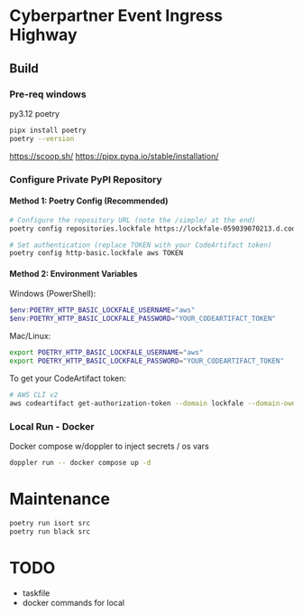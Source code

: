 # Cyberpartner Event Ingress Highway

## Build

### Pre-req windows

py3.12
poetry
```bash
pipx install poetry
poetry --version
```

https://scoop.sh/
https://pipx.pypa.io/stable/installation/

### Configure Private PyPI Repository

#### Method 1: Poetry Config (Recommended)
```bash
# Configure the repository URL (note the /simple/ at the end)
poetry config repositories.lockfale https://lockfale-059039070213.d.codeartifact.us-east-1.amazonaws.com/pypi/lockfale/simple/

# Set authentication (replace TOKEN with your CodeArtifact token)
poetry config http-basic.lockfale aws TOKEN
```

#### Method 2: Environment Variables
Windows (PowerShell):
```powershell
$env:POETRY_HTTP_BASIC_LOCKFALE_USERNAME="aws"
$env:POETRY_HTTP_BASIC_LOCKFALE_PASSWORD="YOUR_CODEARTIFACT_TOKEN"
```

Mac/Linux:
```bash
export POETRY_HTTP_BASIC_LOCKFALE_USERNAME="aws"
export POETRY_HTTP_BASIC_LOCKFALE_PASSWORD="YOUR_CODEARTIFACT_TOKEN"
```

To get your CodeArtifact token:
```bash
# AWS CLI v2
aws codeartifact get-authorization-token --domain lockfale --domain-owner 059039070213 --query authorizationToken --output text
```

### Local Run - Docker

Docker compose w/doppler to inject secrets / os vars

```bash
doppler run -- docker compose up -d
```

# Maintenance

```bash
poetry run isort src
poetry run black src
```

# TODO
 - taskfile
 - docker commands for local